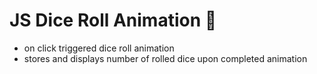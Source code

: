 # JS Dice Roll Animation 🎲

- on click triggered dice roll animation
- stores and displays number of rolled dice upon completed animation